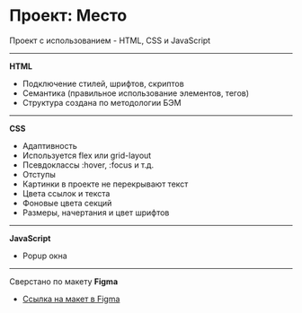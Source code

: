 # Проект: Место

Проект с использованием - HTML, CSS и JavaScript
* * *
**HTML** 
- Подключение стилей, шрифтов, скриптов
- Семантика (правильное использование элементов, тегов)
- Структура создана по методологии БЭМ
* * *
**CSS**
- Адаптивность
- Используется flex или grid-layout
- Псевдоклассы :hover, :focus и т.д.
- Отступы
- Картинки в проекте не перекрывают текст
- Цвета ссылок и текста
- Фоновые цвета секций
- Размеры, начертания и цвет шрифтов
***
**JavaScript**
- Popup окна
* * *
Сверстано по макету
**Figma**
* [Ссылка на макет в Figma](https://www.figma.com/file/2cn9N9jSkmxD84oJik7xL7/JavaScript.-Sprint-4?node-id=0%3A1)
